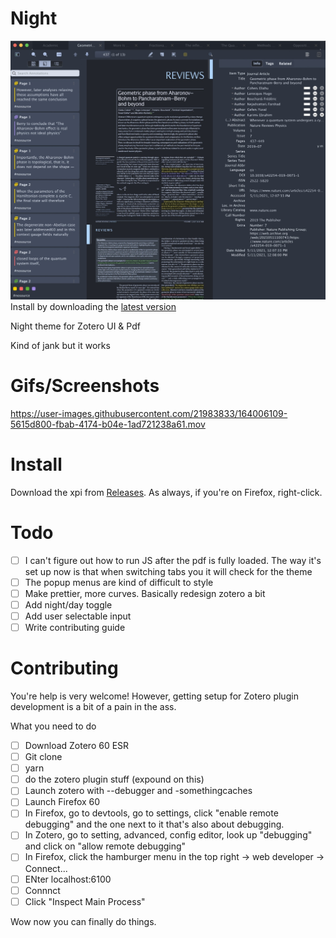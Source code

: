 # Night

![](./IMG-20220419-WA0000.jpg)
Install by downloading the [latest version](https://github.com/ThomasFKJorna/zotero-night/releases/latest)

Night theme for Zotero UI &amp; Pdf

Kind of jank but it works

# Gifs/Screenshots

https://user-images.githubusercontent.com/21983833/164006109-5615d800-fbab-4174-b04e-1ad721238a61.mov

# Install

Download the xpi from [Releases](https://github.com/ThomasFKJorna/zotero-night/releases). As always, if you're on Firefox, right-click.

# Todo

- [ ] I can't figure out how to run JS after the pdf is fully loaded. The way it's set up now is that when switching tabs you it will check for the theme
- [ ] The popup menus are kind of difficult to style
- [ ] Make prettier, more curves. Basically redesign zotero a bit
- [ ] Add night/day toggle
- [ ] Add user selectable input
- [ ] Write contributing guide

# Contributing

You're help is very welcome!
However, getting setup for Zotero plugin development is a bit of a pain in the ass.

What you need to do

- [ ] Download Zotero 60 ESR
- [ ] Git clone
- [ ] yarn
- [ ] do the zotero plugin stuff (expound on this)
- [ ] Launch zotero with --debugger and -somethingcaches
- [ ] Launch Firefox 60
- [ ] In Firefox, go to devtools, go to settings, click "enable remote debugging" and the one next to it that's also about debugging.
- [ ] In Zotero, go to setting, advanced, config editor, look up "debugging" and click on "allow remote debugging"
- [ ] In Firefox, click the hamburger menu in the top right -> web developer -> Connect...
- [ ] ENter localhost:6100
- [ ] Connnct
- [ ] Click "Inspect Main Process"

Wow now you can finally do things.
